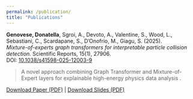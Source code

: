 ```yaml
---
permalink: /publication/
title: "Publications"
---
```


**Genovese, Donatella**, Sgroi, A., Devoto, A., Valentine, S., Wood, L., Sebastiani, C., Scardapane, S., D’Onofrio, M., Giagu, S. (2025).  
*Mixture-of-experts graph transformers for interpretable particle collision detection.* Scientific Reports, 15(1), 27906.  
DOI: [10.1038/s41598-025-12003-9](https://doi.org/10.1038/s41598-025-12003-9)

> A novel approach combining Graph Transformer and Mixture-of-Expert layers for explainable high-energy physics data analysis .

[Download Paper (PDF)](https://doi.org/10.1038/s41598-025-12003-9) | [Download Slides (PDF)](https://agenda.infn.it/event/43565/contributions/259958/attachments/137079/205889/Mixture_of_Expert_EuCAIF.pdf)


